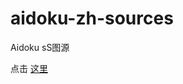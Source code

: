 # aidoku-zh-sources

Aidoku sS图源


点击 [这里](https://aidoku.app/add-source-list/?url=https://raw.githubusercontent.com/OgalinLabM0/aidoku-zh-sources/main/public/) 


